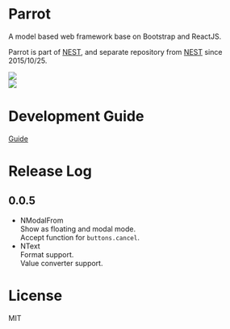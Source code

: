 # Parrot
A model based web framework base on Bootstrap and ReactJS.  

Parrot is part of [NEST](https://github.com/bradwoo8621/nest), and separate repository from [NEST](https://github.com/bradwoo8621/nest) since 2015/10/25.

![](http://bradwoo8621.github.io/parrot/guide/img/nest-transparent.png)  
![](http://bradwoo8621.github.io/parrot/guide/img/parrot-transparent.png)

# Development Guide
[Guide](http://bradwoo8621.github.io/parrot/guide/index.html)

# Release Log
## 0.0.5
* NModalFrom  
  Show as floating and modal mode.  
  Accept function for `buttons.cancel`.  
* NText  
  Format support.  
  Value converter support.  

# License
MIT
